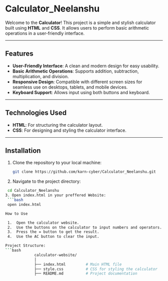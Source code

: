 # Calculator_Neelanshu

Welcome to the **Calculator**! This project is a simple and stylish calculator built using **HTML** and **CSS**. It allows users to perform basic arithmetic operations in a user-friendly interface.

---

## Features

- **User-Friendly Interface**: A clean and modern design for easy usability.
- **Basic Arithmetic Operations**: Supports addition, subtraction, multiplication, and division.
- **Responsive Design**: Compatible with different screen sizes for seamless use on desktops, tablets, and mobile devices.
- **Keyboard Support**: Allows input using both buttons and keyboard.

---

## Technologies Used

- **HTML**: For structuring the calculator layout.
- **CSS**: For designing and styling the calculator interface.

---

## Installation

1. Clone the repository to your local machine:
   ```bash
   git clone https://github.com/karn-cyber/Calculator_Neelanshu.git
2.	Navigate to the project directory:
   ```bash
    cd Calculator_Neelanshu
3. Open index.html in your preffered Website:
    ```bash
    open index.html

How to Use

	1.	Open the calculator website.
	2.	Use the buttons on the calculator to input numbers and operators.
	3.	Press the = button to get the result.
	4.	Use the AC button to clear the input.

Project Structure:
 ```bash
                calculator-website/
                │
                ├── index.html         # Main HTML file
                ├── style.css          # CSS for styling the calculator
                ├── README.md          # Project documentation

